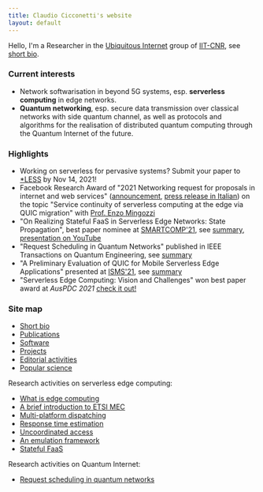 ```yaml
---
title: Claudio Cicconetti's website
layout: default
---
```


Hello, I'm a Researcher in the [Ubiquitous Internet](https://ui.iit.cnr.it/en/) group of [IIT-CNR](http://www.iit.cnr.it/en/), see [short bio](bio.md).

### Current interests

- Network softwarisation in beyond 5G systems, esp. **serverless computing** in edge networks.
- **Quantum networking**, esp. secure data transmission over classical networks with side quantum channel, as well as protocols and algorithms for the realisation of distributed quantum computing through the Quantum Internet of the future.

### Highlights

- Working on serverless for pervasive systems? Submit your paper to [\*LESS](https://starless.iit.cnr.it/) by Nov 14, 2021!
- Facebook Research Award of "2021 Networking request for proposals in internet and web services" ([announcement](https://research.fb.com/blog/2021/08/announcing-the-winners-of-the-2021-networking-request-for-proposals-in-internet-and-web-services/), [press release in Italian](https://www.unipi.it/index.php/news/item/21844-un-progetto-di-universita-di-pisa-e-cnr-pisano-vince-il-facebook-research-award)) on the topic "Service continuity of serverless computing at the edge via QUIC migration" with [Prof. Enzo Mingozzi](http://www2.ing.unipi.it/~a009395/home/index.htm)
- "On Realizing Stateful FaaS in Serverless Edge Networks: State Propagation", best paper nominee at [SMARTCOMP'21](https://www.smart-comp.info/), see [summary](statefulfaas.md), [presentation on YouTube](https://youtu.be/gc1pQ56UMAA)
- "Request Scheduling in Quantum Networks" published in IEEE Transactions on Quantum Engineering, see [summary](tqe2021.md)
- "A Preliminary Evaluation of QUIC for Mobile Serverless Edge Applications" presented at [ISMS'21](http://wowmom2021.iit.cnr.it/workshops/isms-2021/), see [summary](isms2021.md)
- "Serverless Edge Computing: Vision and Challenges" won best paper award at _AusPDC 2021_ [check it out!](https://dl.acm.org/doi/10.1145/3437378.3444367)

### Site map


- [Short bio](bio.md)
- [Publications](publications.md)
- [Software](software.md)
- [Projects](projects.md)
- [Editorial activities](editorial.md)
- [Popular science](popular.md)

Research activities on serverless edge computing:
- [What is edge computing](edgecomputing.md)
- [A brief introduction to ETSI MEC](serverless-etsi.md)
- [Multi-platform dispatching](cloudcom2018.md)
- [Response time estimation](percom2019.md)
- [Uncoordinated access](uncoord.md)
- [An emulation framework](simpat.md)
- [Stateful FaaS](statefulfaas.md)

Research activities on Quantum Internet:
- [Request scheduling in quantum networks](tqe2021.md)

